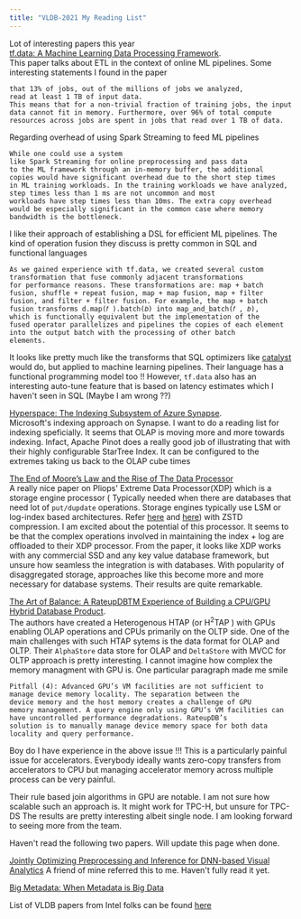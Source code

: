 ```yaml
---
title: "VLDB-2021 My Reading List"
---
```


Lot of interesting papers this year   
[tf.data: A Machine Learning Data Processing Framework](http://vldb.org/pvldb/vol14/p2945-klimovic.pdf).   
This paper talks about ETL in the context of online ML pipelines. 
Some interesting statements I found in the paper
```
that 13% of jobs, out of the millions of jobs we analyzed, 
read at least 1 TB of input data.
This means that for a non-trivial fraction of training jobs, the input
data cannot fit in memory. Furthermore, over 96% of total compute
resources across jobs are spent in jobs that read over 1 TB of data.
```

Regarding overhead of using Spark Streaming to feed ML pipelines

```
While one could use a system
like Spark Streaming for online preprocessing and pass data
to the ML framework through an in-memory buffer, the additional
copies would have significant overhead due to the short step times
in ML training workloads. In the training workloads we have analyzed, step times less than 1 ms are not uncommon and most
workloads have step times less than 10ms. The extra copy overhead
would be especially significant in the common case where memory bandwidth is the bottleneck. 
```

I like their approach of establishing a DSL for efficient ML pipelines. The kind of operation fusion they discuss is pretty common in SQL and functional languages

```
As we gained experience with tf.data, we created several custom transformation that fuse commonly adjacent transformations
for performance reasons. These transformations are: map + batch
fusion, shuffle + repeat fusion, map + map fusion, map + filter
fusion, and filter + filter fusion. For example, the map + batch
fusion transforms d.map(𝑓 ).batch(𝑏) into map_and_batch(𝑓 , 𝑏),
which is functionally equivalent but the implementation of the
fused operator parallelizes and pipelines the copies of each element into the output batch with the processing of other batch
elements.
```
It looks like pretty much like the transforms that SQL optimizers like [catalyst](https://databricks.com/glossary/catalyst-optimizer) would do, but applied to machine learning pipelines. Their language has a functional programming model too !! However, `tf.data` also has an interesting auto-tune feature that is based on latency estimates which I haven't seen in SQL (Maybe I am wrong ??)

[Hyperspace: The Indexing Subsystem of Azure Synapse](http://vldb.org/pvldb/vol14/p3043-potharaju.pdf).  
Microsoft's indexing approach on Synapse. I want to do a reading list for indexing speficially. It seems that OLAP is moving more and more towards indexing.
Infact, Apache Pinot does a really good job of illustrating that with their highly configurable StarTree Index. It can be configured to the extremes taking us back to the OLAP cube times

[The End of Moore’s Law and the Rise of The Data Processor](http://vldb.org/pvldb/vol14/p2932-dayan.pdf)    
A really nice paper on Pliops' Extreme Data Processor(XDP) which is a storage engine processor ( Typically needed when there are databases that need lot of `put/dupdate` operations. Storage engines typically use LSM or log-index based architectures. Refer [here](https://vldb.org/pvldb/vol10/p1526-bocksrocker.pdf) and [here](https://lwn.net/Articles/353411/)) with ZSTD compression. I am excited about the potential of this processor. It seems to be that the complex operations involved in maintaining the index + log are offloaded to their XDP processor. From the paper, it looks like XDP works with any commercial SSD and any key value database framework, but unsure how seamless the integration is with databases.  With popularity of disaggregated storage, approaches like this become more and more necessary for database systems. Their results are quite remarkable.


[The Art of Balance: A RateupDBTM Experience of Building a CPU/GPU Hybrid Database Product](http://vldb.org/pvldb/vol14/p2999-lee.pdf).   
The authors have created a Heterogenous HTAP (or H<sup>2</sup>TAP ) with GPUs enabling OLAP operations and CPUs primarily on the OLTP side. One of the main challenges with such HTAP sytems is the data format for OLAP and OLTP. Their `AlphaStore` data store for OLAP and `DeltaStore` with MVCC for OLTP  approach is pretty interesting. I cannot imagine how complex the memory managment with GPU is. One particular paragraph made me smile
```
Pitfall (4): Advanced GPU’s VM facilities are not sufficient to
manage device memory locality. The separation between the
device memory and the host memory creates a challenge of GPU
memory management. A query engine only using GPU’s VM facilities can have uncontrolled performance degradations. RateupDB’s
solution is to manually manage device memory space for both data
locality and query performance.
```

Boy do I have experience in the above issue !!! This is a particularly painful issue for accelerators. Everybody ideally wants zero-copy transfers from accelerators to CPU but managing accelerator memory across multiple process can be very painful.

Their rule based join algorithms in GPU are notable. I am not sure how scalable such an approach is. It might work for TPC-H, but unsure for TPC-DS
The results are pretty interesting albeit single node. I am looking forward to seeing more from the team. 


Haven't read the following two papers. Will update this page when done.

[Jointly Optimizing Preprocessing and Inference for DNN-based Visual Analytics](http://vldb.org/pvldb/vol14/p87-kang.pdf)
A friend of mine referred this to me. Haven't fully read it yet.     

[Big Metadata: When Metadata is Big Data](http://vldb.org/pvldb/vol14/p3083-edara.pdf)   

List of VLDB papers from Intel folks can be found [here](https://www.intel.com/content/www/us/en/research/blogs/vldb-2021.html)
